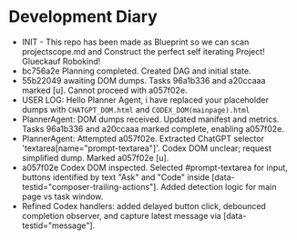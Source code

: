 # Development Diary

- INIT - This repo has been made as Blueprint so we can scan projectscope.md and Construct the perfect self iterating Project! Glueckauf Robokind!
- bc756a2e Planning completed. Created DAG and initial state.
- 55b22049 awaiting DOM dumps. Tasks 96a1b336 and a20ccaaa marked [u]. Cannot proceed with a057f02e.
- USER LOG: Hello Planner Agent, i have replaced your placeholder dumps with `CHATGPT_DOM.html` and `CODEX_DOM(mainpage).html`
- PlannerAgent: DOM dumps received. Updated manifest and metrics. Tasks 96a1b336 and a20ccaaa marked complete, enabling a057f02e.
- PlannerAgent: Attempted a057f02e. Extracted ChatGPT selector 'textarea[name="prompt-textarea"]'. Codex DOM unclear; request simplified dump. Marked a057f02e [u].
- a057f02e Codex DOM inspected. Selected #prompt-textarea for input, buttons identified by text "Ask" and "Code" inside [data-testid="composer-trailing-actions"]. Added detection logic for main page vs task window.
- Refined Codex handlers: added delayed button click, debounced completion observer, and capture latest message via [data-testid="message"].
